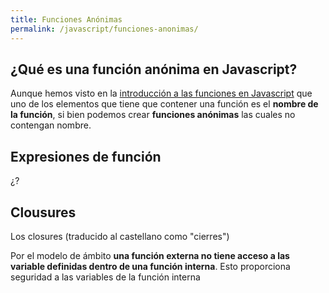 ```yaml
---
title: Funciones Anónimas
permalink: /javascript/funciones-anonimas/
---
```


## ¿Qué es una función anónima en Javascript?

Aunque hemos visto en la [introducción a las funciones en Javascript][FuncionesJavascript] que uno de los elementos que tiene que contener una función es el **nombre de la función**, si bien podemos crear **funciones anónimas** las cuales no contengan nombre.


## Expresiones de función
¿?


## Clousures

Los closures (traducido al castellano como "cierres")

Por el modelo de ámbito **una función externa no tiene acceso a las variable definidas dentro de una función interna**. Esto proporciona seguridad a las variables de la función interna 


[Javascript]: {{site.url}}/javascript/
[FuncionesJavascript]: {{site.url}}/javascript/funciones-javascript/
